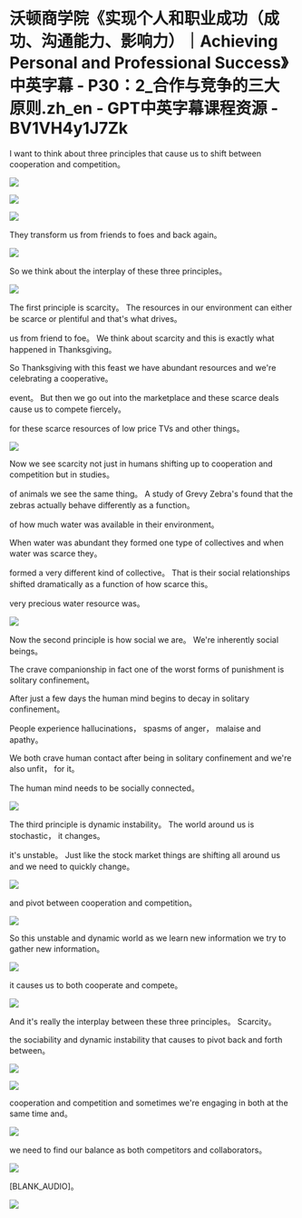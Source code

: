 # 沃顿商学院《实现个人和职业成功（成功、沟通能力、影响力）｜Achieving Personal and Professional Success》中英字幕 - P30：2_合作与竞争的三大原则.zh_en - GPT中英字幕课程资源 - BV1VH4y1J7Zk

I want to think about three principles that cause us to shift between cooperation and competition。

![](img/da3ae28dc7f6bf7908556b56abcadba3_1.png)

![](img/da3ae28dc7f6bf7908556b56abcadba3_2.png)

![](img/da3ae28dc7f6bf7908556b56abcadba3_3.png)

They transform us from friends to foes and back again。

![](img/da3ae28dc7f6bf7908556b56abcadba3_5.png)

So we think about the interplay of these three principles。

![](img/da3ae28dc7f6bf7908556b56abcadba3_7.png)

The first principle is scarcity。 The resources in our environment can either be scarce or plentiful and that's what drives。

us from friend to foe。 We think about scarcity and this is exactly what happened in Thanksgiving。

So Thanksgiving with this feast we have abundant resources and we're celebrating a cooperative。

event。 But then we go out into the marketplace and these scarce deals cause us to compete fiercely。

for these scarce resources of low price TVs and other things。

![](img/da3ae28dc7f6bf7908556b56abcadba3_9.png)

Now we see scarcity not just in humans shifting up to cooperation and competition but in studies。

of animals we see the same thing。 A study of Grevy Zebra's found that the zebras actually behave differently as a function。

of how much water was available in their environment。

When water was abundant they formed one type of collectives and when water was scarce they。

formed a very different kind of collective。 That is their social relationships shifted dramatically as a function of how scarce this。

very precious water resource was。

![](img/da3ae28dc7f6bf7908556b56abcadba3_11.png)

Now the second principle is how social we are。 We're inherently social beings。

The crave companionship in fact one of the worst forms of punishment is solitary confinement。

After just a few days the human mind begins to decay in solitary confinement。

People experience hallucinations， spasms of anger， malaise and apathy。

We both crave human contact after being in solitary confinement and we're also unfit， for it。

The human mind needs to be socially connected。

![](img/da3ae28dc7f6bf7908556b56abcadba3_13.png)

The third principle is dynamic instability。 The world around us is stochastic， it changes。

it's unstable。 Just like the stock market things are shifting all around us and we need to quickly change。

![](img/da3ae28dc7f6bf7908556b56abcadba3_15.png)

and pivot between cooperation and competition。

![](img/da3ae28dc7f6bf7908556b56abcadba3_17.png)

So this unstable and dynamic world as we learn new information we try to gather new information。

![](img/da3ae28dc7f6bf7908556b56abcadba3_19.png)

it causes us to both cooperate and compete。

![](img/da3ae28dc7f6bf7908556b56abcadba3_21.png)

And it's really the interplay between these three principles。 Scarcity。

the sociability and dynamic instability that causes to pivot back and forth between。

![](img/da3ae28dc7f6bf7908556b56abcadba3_23.png)

![](img/da3ae28dc7f6bf7908556b56abcadba3_24.png)

cooperation and competition and sometimes we're engaging in both at the same time and。

![](img/da3ae28dc7f6bf7908556b56abcadba3_26.png)

we need to find our balance as both competitors and collaborators。

![](img/da3ae28dc7f6bf7908556b56abcadba3_28.png)

[BLANK_AUDIO]。

![](img/da3ae28dc7f6bf7908556b56abcadba3_30.png)
